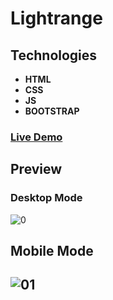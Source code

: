 # Lightrange

## Technologies

- **HTML**
- **CSS**
- **JS**
- **BOOTSTRAP**

### [**Live Demo**](https://rzvkoli.github.io/Lightrange/)

## Preview
### Desktop Mode
![0](https://user-images.githubusercontent.com/100797809/178154785-22ce3db3-8d71-4980-984b-c820e688a15d.png)
## Mobile Mode
![01](https://user-images.githubusercontent.com/100797809/186782645-635dcdd6-363a-4003-b9f7-7dde69a88aa9.jpg)
---
